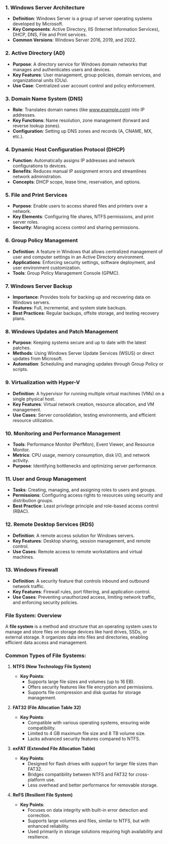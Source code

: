 ### 1. **Windows Server Architecture**

-   **Definition**: Windows Server is a group of server operating systems developed by Microsoft.
-   **Key Components**: Active Directory, IIS (Internet Information Services), DHCP, DNS, File and Print services.
-   **Common Versions**: Windows Server 2016, 2019, and 2022.

### 2. **Active Directory (AD)**

-   **Purpose**: A directory service for Windows domain networks that manages and authenticates users and devices.
-   **Key Features**: User management, group policies, domain services, and organizational units (OUs).
-   **Use Case**: Centralized user account control and policy enforcement.

### 3. **Domain Name System (DNS)**

-   **Role**: Translates domain names (like www.example.com) into IP addresses.
-   **Key Functions**: Name resolution, zone management (forward and reverse lookup zones).
-   **Configuration**: Setting up DNS zones and records (A, CNAME, MX, etc.).

### 4. **Dynamic Host Configuration Protocol (DHCP)**

-   **Function**: Automatically assigns IP addresses and network configurations to devices.
-   **Benefits**: Reduces manual IP assignment errors and streamlines network administration.
-   **Concepts**: DHCP scope, lease time, reservation, and options.

### 5. **File and Print Services**

-   **Purpose**: Enable users to access shared files and printers over a network.
-   **Key Elements**: Configuring file shares, NTFS permissions, and print server roles.
-   **Security**: Managing access control and sharing permissions.

### 6. **Group Policy Management**

-   **Definition**: A feature in Windows that allows centralized management of user and computer settings in an Active Directory environment.
-   **Applications**: Enforcing security settings, software deployment, and user environment customization.
-   **Tools**: Group Policy Management Console (GPMC).

### 7. **Windows Server Backup**

-   **Importance**: Provides tools for backing up and recovering data on Windows servers.
-   **Features**: Full, incremental, and system state backups.
-   **Best Practices**: Regular backups, offsite storage, and testing recovery plans.

### 8. **Windows Updates and Patch Management**

-   **Purpose**: Keeping systems secure and up to date with the latest patches.
-   **Methods**: Using Windows Server Update Services (WSUS) or direct updates from Microsoft.
-   **Automation**: Scheduling and managing updates through Group Policy or scripts.

### 9. **Virtualization with Hyper-V**

-   **Definition**: A hypervisor for running multiple virtual machines (VMs) on a single physical host.
-   **Key Features**: Virtual network creation, resource allocation, and VM management.
-   **Use Cases**: Server consolidation, testing environments, and efficient resource utilization.

### 10. **Monitoring and Performance Management**

-   **Tools**: Performance Monitor (PerfMon), Event Viewer, and Resource Monitor.
-   **Metrics**: CPU usage, memory consumption, disk I/O, and network activity.
-   **Purpose**: Identifying bottlenecks and optimizing server performance.

### 11. **User and Group Management**

-   **Tasks**: Creating, managing, and assigning roles to users and groups.
-   **Permissions**: Configuring access rights to resources using security and distribution groups.
-   **Best Practice**: Least privilege principle and role-based access control (RBAC).

### 12. **Remote Desktop Services (RDS)**

-   **Definition**: A remote access solution for Windows servers.
-   **Key Features**: Desktop sharing, session management, and remote control.
-   **Use Cases**: Remote access to remote workstations and virtual machines.

### 13. **Windows Firewall**

-   **Definition**: A security feature that controls inbound and outbound network traffic.
-   **Key Features**: Firewall rules, port filtering, and application control.
-   **Use Cases**: Preventing unauthorized access, limiting network traffic, and enforcing security policies.

### File System: Overview

A **file system** is a method and structure that an operating system uses to manage and store files on storage devices like hard drives, SSDs, or external storage. It organizes data into files and directories, enabling efficient data access and management.

### Common Types of File Systems:

1. **NTFS (New Technology File System)**

    - **Key Points**:
        - Supports large file sizes and volumes (up to 16 EB).
        - Offers security features like file encryption and permissions.
        - Supports file compression and disk quotas for storage management.

2. **FAT32 (File Allocation Table 32)**

    - **Key Points**:
        - Compatible with various operating systems, ensuring wide compatibility.
        - Limited to 4 GB maximum file size and 8 TB volume size.
        - Lacks advanced security features compared to NTFS.

3. **exFAT (Extended File Allocation Table)**

    - **Key Points**:
        - Designed for flash drives with support for larger file sizes than FAT32.
        - Bridges compatibility between NTFS and FAT32 for cross-platform use.
        - Less overhead and better performance for removable storage.

4. **ReFS (Resilient File System)**
    - **Key Points**:
        - Focuses on data integrity with built-in error detection and correction.
        - Supports large volumes and files, similar to NTFS, but with enhanced reliability.
        - Used primarily in storage solutions requiring high availability and resilience.
